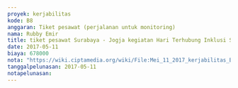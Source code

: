 ```yaml
---
proyek: kerjabilitas
kode: B8
anggaran: Tiket pesawat (perjalanan untuk monitoring)
nama: Rubby Emir
title: tiket pesawat Surabaya - Jogja kegiatan Hari Terhubung Inklusi Surabaya
date: 2017-05-11
biaya: 678000
nota: "https://wiki.ciptamedia.org/wiki/File:Mei_11_2017_kerjabilitas_B8_tiket_surabaya_jogja_rubby.JPG"
tanggalpelunasan: 2017-05-11
notapelunasan:
---
```

